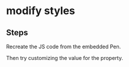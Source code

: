 # modify styles

## Steps

Recreate the JS code from the embedded Pen.

Then try customizing the value for the property.
